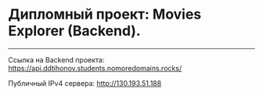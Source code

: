 # Дипломный проект: Movies Explorer (Backend).
---

Ссылка на Backend проекта: https://api.ddtihonov.students.nomoredomains.rocks/

Публичный IPv4 сервера: http://130.193.51.188
